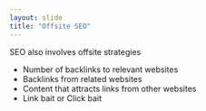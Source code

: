 ```yaml
---
layout: slide
title: "Offsite SEO"
---
```

SEO also involves offsite strategies
* Number of backlinks to relevant websites
* Backlinks from related websites
* Content that attracts links from other websites
* Link bait or Click bait
